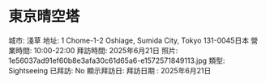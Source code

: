 # 東京晴空塔

城市: 淺草
地址: 1 Chome-1-2 Oshiage, Sumida City, Tokyo 131-0045日本
營業時間: 10:00-22:00
拜訪時間: 2025年6月21日
照片: 1e56037ad91ef60b8e3afa30c61d65a6-e1572571849113.jpg
類型: Sightseeing
已拜訪: No
顯示拜訪日: 拜訪日期 : 2025年6月21日